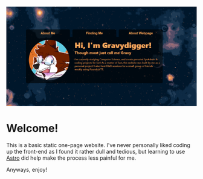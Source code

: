 ![](/public/images/embed.png)

# Welcome!

This is a basic static one-page website. I've never personally liked coding up the front-end as I found it rather dull and tedious, but learning to use [Astro](https://astro.build/) did help make the process less painful for me.

Anyways, enjoy!